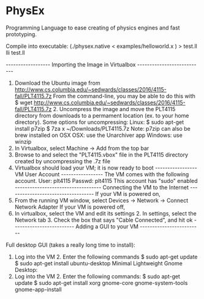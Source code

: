 # PhysEx
Programming Language to ease creating of physics engines and fast prototyping.


Compile into executable:
(./physex.native <  examples/helloworld.x ) > test.ll
lli test.ll




------------------ Importing the Image in Virtualbox ---------------------------
1. Download the Ubuntu image from    http://www.cs.columbia.edu/~sedwards/classes/2016/4115-fall/PLT4115.7z
   From the command-line, you may be able to do this with    $ wget http://www.cs.columbia.edu/~sedwards/classes/2016/4115-fall/PLT4115.7z 2. Uncompress the image and move the PLT4115 directory from downloads
   to a permament location (ex. to your home directory).    Some options for uncompressing:    Linux:
       $ sudo apt-get install p7zip        $ 7za x ~/Downloads/PLT4115.7z
       Note: p7zip can also be brew installed on OSX
   OSX:        use the Unarchiver app
   Windows:        use winzip
3. In Virtualbox, select Machine -> Add from the top bar
4. Browse to and select the "PLT4115.vbox" file in the PLT4115 directory    created by uncompressing the .7z file
5. Virtualbox should load your VM; it is now ready to boot
----------------- VM User Account -----------------
The VM comes with the following account.
User:   plt4115 Passwd: plt4115
This account has "sudo" enabled
----------------------------------- Connecting the VM to the Internet -----------------------------------
If your VM is powered on,
1. From the running VM window, select    Devices -> Network -> Connect Network Adapter
If your VM is powered off,
1. In virtualbox, select the VM and edit its settings 2. In settings, select the Network tab 3. Check the box that says "Cable Connected", and hit ok
------------------------- Adding a GUI to your VM -------------------------

Full desktop GUI (takes a really long time to install):
1. Log into the VM 2. Enter the following commands
   $ sudo apt-get update    $ sudo apt-get install ubuntu-desktop
Minimal Lightweight Gnome Desktop:
1. Log into the VM 2. Enter the following commands:
   $ sudo apt-get update    $ sudo apt-get install xorg gnome-core gnome-system-tools gnome-app-install
